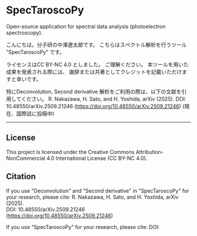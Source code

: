 # SpecTaroscoPy
Open-source application for spectral data analysis (photoelectron spectroscopy).

こんにちは。分子研の中澤遼太郎です。
こちらはスぺクトル解析を行うツール ”SpecTaroscoPy” です。

ライセンスはCC BY-NC 4.0 としました。
ご理解ください。
本ツールを用いた成果を発表される際には、
謝辞または共著としてクレジットを記載いただけますと幸いです。

特にDeconvolution, Second derivative 解析をご利用の際は、以下の文献を引用してください。
R. Nakazawa, H. Sato, and H. Yoshida, arXiv (2025).
DOI: 10.48550/arXiv.2509.21246 (https://doi.org/10.48550/arXiv.2509.21246)
(現在、国際誌に投稿中)

*************************************************************************************
## License
This project is licensed under the Creative Commons 
Attribution-NonCommercial 4.0 International License (CC BY-NC 4.0).

## Citation
If you use "Deconvolution" and "Second derivative" in "SpecTaroscoPy" for your research, please cite:
R. Nakazawa, H. Sato, and H. Yoshida, arXiv (2025).  
DOI: 10.48550/arXiv.2509.21246 (https://doi.org/10.48550/arXiv.2509.21246)

If you use "SpecTaroscoPy" for your research, please cite:
DOI: 
